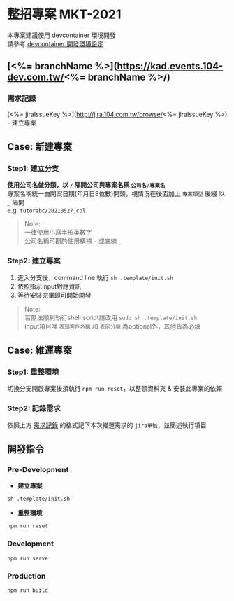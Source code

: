 # 整招專案 MKT-2021

本專案建議使用 devcontainer 環境開發  
請參考 [devcontainer 開發環境設定](https://github.com/104corp/104z-doc/wiki/devcontainer-%E9%96%8B%E7%99%BC%E7%92%B0%E5%A2%83%E8%A8%AD%E5%AE%9A)

## [<%= branchName %>](https://kad.events.104-dev.com.tw/<%= branchName %>/)
### 需求記錄
[<%= jiraIssueKey %>](http://jira.104.com.tw/browse/<%= jiraIssueKey %>) - 建立專案

## Case: 新建專案

### Step1: 建立分支  
  
**使用公司名做分類，以 `/` 隔開公司與專案名稱 `公司名/專案名`**  
專案名稱統一由開案日期(年月日8位數)開頭，視情況在後面加上 `專案類型` 後綴 以 `_` 隔開  
e.g. `tutorabc/20210527_cpl`

> Note:  
> 一律使用小寫半形英數字  
> 公司名稱可斟酌使用橫槓 `-` 或底線 `_`

### Step2: 建立專案

1. 進入分支後，command line 執行 `sh .template/init.sh`
2. 依照指示input對應資訊
3. 等待安裝完畢即可開始開發

> Note:  
> 若無法順利執行shell script請改用 `sudo sh .template/init.sh`  
> input項目唯 `表頭客戶名稱` 和 `表尾分機` 為optional外，其他皆為必填

## Case: 維運專案  

### Step1: 重整環境
切換分支開啟專案後須執行 `npm run reset`，以整頓資料夾 & 安裝此專案的依賴

### Step2: 記錄需求
依照上方 [需求記錄](#需求記錄) 的格式記下本次維運需求的 `jira單號`，並簡述執行項目

## 開發指令

### Pre-Development
- **建立專案**
```
sh .template/init.sh
```

- **重整環境**
```
npm run reset
```

### Development
```
npm run serve
```

### Production
```
npm run build
```
